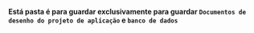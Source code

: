 **Está pasta é para guardar exclusivamente para guardar `Documentos de desenho do projeto de aplicação` e `banco de dados`**